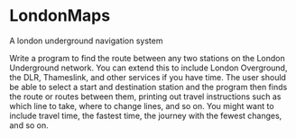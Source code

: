 # LondonMaps
A london underground navigation system

Write a program to find the route between any two stations on the London Underground
network. You can extend this to include London Overground, the DLR, Thameslink, and other
services if you have time. The user should be able to select a start and destination station and
the program then finds the route or routes between them, printing out travel instructions
such as which line to take, where to change lines, and so on. You might want to include travel
time, the fastest time, the journey with the fewest changes, and so on.
